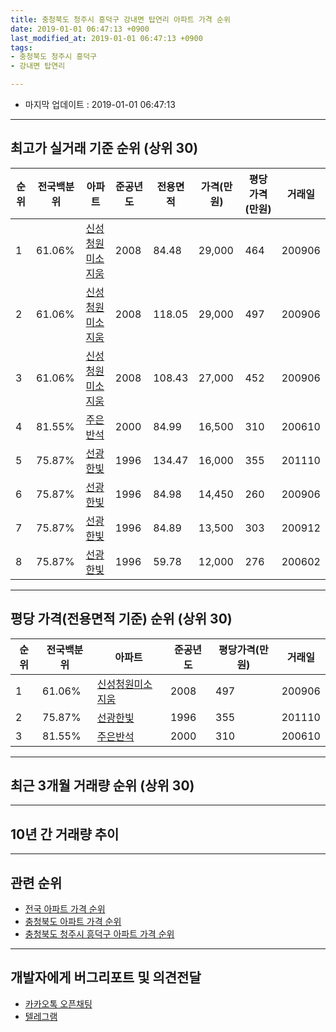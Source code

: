 ```yaml
---
title: 충청북도 청주시 흥덕구 강내면 탑연리 아파트 가격 순위
date: 2019-01-01 06:47:13 +0900
last_modified_at: 2019-01-01 06:47:13 +0900
tags:
- 충청북도 청주시 흥덕구
- 강내면 탑연리

---
```


* 마지막 업데이트 : 2019-01-01 06:47:13

---

## 최고가 실거래 기준 순위 (상위 30)


|순위|전국백분위|아파트|준공년도|전용면적|가격(만원)|평당가격(만원)|거래일|
|---|---|---|---|---|---|---|---|
|1|61.06%|[신성청원미소지움](https://search.naver.com/search.naver?query=%EC%B6%A9%EC%B2%AD%EB%B6%81%EB%8F%84+%EC%B2%AD%EC%A3%BC%EC%8B%9C+%ED%9D%A5%EB%8D%95%EA%B5%AC+%EA%B0%95%EB%82%B4%EB%A9%B4+%ED%83%91%EC%97%B0%EB%A6%AC+%EC%8B%A0%EC%84%B1%EC%B2%AD%EC%9B%90%EB%AF%B8%EC%86%8C%EC%A7%80%EC%9B%80)|2008|84.48|29,000|464|200906|
|2|61.06%|[신성청원미소지움](https://search.naver.com/search.naver?query=%EC%B6%A9%EC%B2%AD%EB%B6%81%EB%8F%84+%EC%B2%AD%EC%A3%BC%EC%8B%9C+%ED%9D%A5%EB%8D%95%EA%B5%AC+%EA%B0%95%EB%82%B4%EB%A9%B4+%ED%83%91%EC%97%B0%EB%A6%AC+%EC%8B%A0%EC%84%B1%EC%B2%AD%EC%9B%90%EB%AF%B8%EC%86%8C%EC%A7%80%EC%9B%80)|2008|118.05|29,000|497|200906|
|3|61.06%|[신성청원미소지움](https://search.naver.com/search.naver?query=%EC%B6%A9%EC%B2%AD%EB%B6%81%EB%8F%84+%EC%B2%AD%EC%A3%BC%EC%8B%9C+%ED%9D%A5%EB%8D%95%EA%B5%AC+%EA%B0%95%EB%82%B4%EB%A9%B4+%ED%83%91%EC%97%B0%EB%A6%AC+%EC%8B%A0%EC%84%B1%EC%B2%AD%EC%9B%90%EB%AF%B8%EC%86%8C%EC%A7%80%EC%9B%80)|2008|108.43|27,000|452|200906|
|4|81.55%|[주은반석](https://search.naver.com/search.naver?query=%EC%B6%A9%EC%B2%AD%EB%B6%81%EB%8F%84+%EC%B2%AD%EC%A3%BC%EC%8B%9C+%ED%9D%A5%EB%8D%95%EA%B5%AC+%EA%B0%95%EB%82%B4%EB%A9%B4+%ED%83%91%EC%97%B0%EB%A6%AC+%EC%A3%BC%EC%9D%80%EB%B0%98%EC%84%9D)|2000|84.99|16,500|310|200610|
|5|75.87%|[선광한빛](https://search.naver.com/search.naver?query=%EC%B6%A9%EC%B2%AD%EB%B6%81%EB%8F%84+%EC%B2%AD%EC%A3%BC%EC%8B%9C+%ED%9D%A5%EB%8D%95%EA%B5%AC+%EA%B0%95%EB%82%B4%EB%A9%B4+%ED%83%91%EC%97%B0%EB%A6%AC+%EC%84%A0%EA%B4%91%ED%95%9C%EB%B9%9B)|1996|134.47|16,000|355|201110|
|6|75.87%|[선광한빛](https://search.naver.com/search.naver?query=%EC%B6%A9%EC%B2%AD%EB%B6%81%EB%8F%84+%EC%B2%AD%EC%A3%BC%EC%8B%9C+%ED%9D%A5%EB%8D%95%EA%B5%AC+%EA%B0%95%EB%82%B4%EB%A9%B4+%ED%83%91%EC%97%B0%EB%A6%AC+%EC%84%A0%EA%B4%91%ED%95%9C%EB%B9%9B)|1996|84.98|14,450|260|200906|
|7|75.87%|[선광한빛](https://search.naver.com/search.naver?query=%EC%B6%A9%EC%B2%AD%EB%B6%81%EB%8F%84+%EC%B2%AD%EC%A3%BC%EC%8B%9C+%ED%9D%A5%EB%8D%95%EA%B5%AC+%EA%B0%95%EB%82%B4%EB%A9%B4+%ED%83%91%EC%97%B0%EB%A6%AC+%EC%84%A0%EA%B4%91%ED%95%9C%EB%B9%9B)|1996|84.89|13,500|303|200912|
|8|75.87%|[선광한빛](https://search.naver.com/search.naver?query=%EC%B6%A9%EC%B2%AD%EB%B6%81%EB%8F%84+%EC%B2%AD%EC%A3%BC%EC%8B%9C+%ED%9D%A5%EB%8D%95%EA%B5%AC+%EA%B0%95%EB%82%B4%EB%A9%B4+%ED%83%91%EC%97%B0%EB%A6%AC+%EC%84%A0%EA%B4%91%ED%95%9C%EB%B9%9B)|1996|59.78|12,000|276|200602|


---

## 평당 가격(전용면적 기준) 순위 (상위 30)


|순위|전국백분위|아파트|준공년도|평당가격(만원)|거래일|
|---|---|---|---|---|---|
|1|61.06%|[신성청원미소지움](https://search.naver.com/search.naver?query=%EC%B6%A9%EC%B2%AD%EB%B6%81%EB%8F%84+%EC%B2%AD%EC%A3%BC%EC%8B%9C+%ED%9D%A5%EB%8D%95%EA%B5%AC+%EA%B0%95%EB%82%B4%EB%A9%B4+%ED%83%91%EC%97%B0%EB%A6%AC+%EC%8B%A0%EC%84%B1%EC%B2%AD%EC%9B%90%EB%AF%B8%EC%86%8C%EC%A7%80%EC%9B%80)|2008|497|200906|
|2|75.87%|[선광한빛](https://search.naver.com/search.naver?query=%EC%B6%A9%EC%B2%AD%EB%B6%81%EB%8F%84+%EC%B2%AD%EC%A3%BC%EC%8B%9C+%ED%9D%A5%EB%8D%95%EA%B5%AC+%EA%B0%95%EB%82%B4%EB%A9%B4+%ED%83%91%EC%97%B0%EB%A6%AC+%EC%84%A0%EA%B4%91%ED%95%9C%EB%B9%9B)|1996|355|201110|
|3|81.55%|[주은반석](https://search.naver.com/search.naver?query=%EC%B6%A9%EC%B2%AD%EB%B6%81%EB%8F%84+%EC%B2%AD%EC%A3%BC%EC%8B%9C+%ED%9D%A5%EB%8D%95%EA%B5%AC+%EA%B0%95%EB%82%B4%EB%A9%B4+%ED%83%91%EC%97%B0%EB%A6%AC+%EC%A3%BC%EC%9D%80%EB%B0%98%EC%84%9D)|2000|310|200610|


---

## 최근 3개월 거래량 순위 (상위 30)


<div style="width:100%;">
    <canvas id="deal_count_ranking" height="250"></canvas>
</div>


<script>
new Chart(document.getElementById("deal_count_ranking"), {
    type: 'horizontalBar',
    data: {
        labels: ['주은반석'],
        datasets: [{
            label: '실거래 수',
            data: [1],
            borderColor: "rgba(255, 0, 128, 1)",
            backgroundColor: "rgba(255, 0, 128, 0.5)",
            fill: false,
        }]
    },
    options: {
        responsive: true,
        title: {
            display: true,
            text: '최근 3개월 거래량 순위'
        },
        tooltips: {
            mode: 'index',
            intersect: false,
            callbacks: {
                title: function(tooltipItems, data) {
                    return "실거래 수:";
                },
                label: function(tooltipItem, data) {
                    return data.labels[tooltipItem.index] + ": " + tooltipItem.xLabel;
                }
            }
        },
        hover: {
            mode: 'nearest',
            intersect: true
        },
        scales: {
            xAxes: [{
                display: true,
                scaleLabel: {
                    display: true,
                    labelString: '실거래 수'
                },
                ticks: {
                    suggestedMin: 0,
                }
            }],
            yAxes: [{
                display: true,
                ticks: {
                    autoSkip: false,
                    callback: function(value, index, values) {
                        if (value.length > 15)
                            return value.substr(0, 13) + "...";
                        else
                            return value;
                    }
                },
                scaleLabel: {
                    display: false,
                }
            }]
        }
    }
});

</script>


---

## 10년 간 거래량 추이


<div style="width:100%;">
    <canvas id="deal_progress" height="250"></canvas>
</div>

<script>
new Chart(document.getElementById("deal_progress"), {
    type: 'line',
    data: {
        labels: ['200901','200902','200903','200904','200905','200906','200907','200908','200909','200910','200911','200912','201001','201002','201003','201004','201005','201006','201007','201008','201009','201010','201011','201012','201101','201102','201103','201104','201105','201106','201107','201108','201109','201110','201111','201112','201201','201202','201203','201204','201205','201206','201207','201208','201209','201210','201211','201212','201301','201302','201303','201304','201305','201306','201307','201308','201309','201310','201311','201312','201401','201402','201403','201404','201405','201406','201407','201408','201409','201410','201411','201412','201501','201502','201503','201504','201505','201506','201507','201508','201509','201510','201511','201512','201601','201602','201603','201604','201605','201606','201607','201608','201609','201610','201611','201612','201701','201702','201703','201704','201705','201706','201707','201708','201709','201710','201711','201712','201801','201802','201803','201804','201805','201806','201807','201808','201809','201810','201811','201812','201901'],
        datasets: [{
            label: '실거래 수',
            pointRadius: 1,
            data: [4, 0, 2, 1, 3, 49, 4, 15, 8, 32, 11, 9, 6, 4, 7, 6, 12, 11, 20, 6, 12, 12, 17, 8, 5, 8, 6, 8, 8, 6, 7, 12, 14, 14, 10, 11, 6, 9, 8, 5, 4, 5, 4, 2, 14, 2, 4, 13, 5, 5, 7, 6, 3, 4, 4, 13, 4, 3, 3, 7, 4, 6, 9, 3, 4, 0, 0, 4, 5, 8, 2, 5, 6, 4, 4, 1, 2, 4, 2, 1, 4, 4, 3, 2, 2, 4, 1, 1, 1, 1, 1, 5, 3, 5, 3, 5, 2, 4, 0, 4, 4, 2, 3, 1, 2, 3, 2, 2, 6, 3, 1, 4, 3, 2, 5, 2, 0, 0, 1, 0, 0],
            borderColor: "rgba(255, 201, 14, 1)",
            backgroundColor: "rgba(255, 201, 14, 0.5)",
            fill: true,
        }]
    },
    options: {
        responsive: true,
        title: {
            display: true,
            text: '10년간 거래량 추이'
        },
        tooltips: {
            mode: 'index',
            intersect: false,
        },
        hover: {
            mode: 'nearest',
            intersect: true
        },
        scales: {
            xAxes: [{
                display: true,
                scaleLabel: {
                    display: true,
                    labelString: '년/월'
                }
            }],
            yAxes: [{
                display: true,
                ticks: {
                    suggestedMin: 0,
                },
                scaleLabel: {
                    display: true,
                    labelString: '실거래 수'
                }
            }]
        }
    }
});

</script>


---

## 관련 순위

- [전국 아파트 가격 순위](https://inasie.github.io/apt-ranking/전국)
- [충청북도 아파트 가격 순위](https://inasie.github.io/apt-ranking/충청북도)
- [충청북도 청주시 흥덕구 아파트 가격 순위](https://inasie.github.io/apt-ranking/충청북도-청주시-흥덕구)


---

## 개발자에게 버그리포트 및 의견전달

- [카카오톡 오픈채팅](https://open.kakao.com/o/gLJUAP4)
- [텔레그램](https://t.me/inasie)


